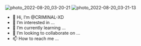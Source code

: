 ![photo_2022-08-20_03-20-21](https://user-images.githubusercontent.com/111632016/185741624-090abebf-9d8d-409e-8af2-1a1f97399975.jpg)
![photo_2022-08-20_03-21-13](https://user-images.githubusercontent.com/111632016/185741642-820b94c4-5427-46de-ab7c-6106b2e84c94.jpg)
- 👋 Hi, I’m @CRIMINAL-XD
- 👀 I’m interested in ...
- 🌱 I’m currently learning ...
- 💞️ I’m looking to collaborate on ...
- 📫 How to reach me ...

<!---
CRIMINAL-XD/CRIMINAL-XD is a ✨ special ✨ repository because its `README.md` (this file) appears on your GitHub profile.
You can click the Preview link to take a look at your changes.
--->
